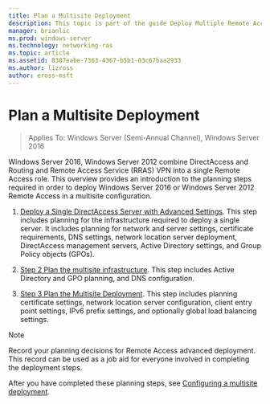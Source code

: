 ```yaml
---
title: Plan a Multisite Deployment
description: This topic is part of the guide Deploy Multiple Remote Access Servers in a Multisite Deployment in Windows Server 2016.
manager: brianlic
ms.prod: windows-server
ms.technology: networking-ras
ms.topic: article
ms.assetid: 8387eabe-7363-4367-b5b1-03c67baa2933
ms.author: lizross
author: eross-msft
---
```

# Plan a Multisite Deployment

>Applies To: Windows Server (Semi-Annual Channel), Windows Server 2016

 Windows Server 2016, Windows Server 2012 combine DirectAccess and Routing and Remote Access Service (RRAS) VPN into a single Remote Access role. This overview provides an introduction to the planning steps required in order to deploy  Windows Server 2016 or  Windows Server 2012  Remote Access in a multisite configuration.  
  
1.  [Deploy a Single DirectAccess Server with Advanced Settings](https://technet.microsoft.com/library/hh831436(v=ws.11).aspx). This step includes planning for the infrastructure required to deploy a single server. It includes planning for network and server settings, certificate requirements, DNS settings, network location server deployment, DirectAccess management servers, Active Directory settings, and Group Policy objects (GPOs).  
  
2.  [Step 2 Plan the multisite infrastructure](Step-2-Plan-the-Multisite-Infrastructure.md). This step includes Active Directory and GPO planning, and DNS configuration.  
  
3.  [Step 3 Plan the Multisite Deployment](Step-3-Plan-the-Multisite-Deployment.md). This step includes planning certificate settings, network location server configuration, client entry point settings, IPv6 prefix settings, and optionally global load balancing settings.  
  
> [!NOTE]  
> Record your planning decisions for Remote Access advanced deployment. This record can be used as a job aid for everyone involved in completing the deployment steps.  
  
After you have completed these planning steps, see [Configuring a multisite deployment](../configure/Configure-a-Multisite-Deployment.md).  
  


